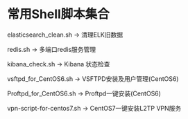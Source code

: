 # 常用Shell脚本集合
elasticsearch_clean.sh -> 清理ELK旧数据

redis.sh -> 多端口redis服务管理

kibana_check.sh -> Kibana 状态检查

vsftpd_for_CentOS6.sh -> VSFTPD安装及用户管理(CentOS6)

Proftpd_for_CentOS6.sh -> Proftpd一键安装(CentOS6)

vpn-script-for-centos7.sh -> CentOS7一键安装L2TP VPN服务
